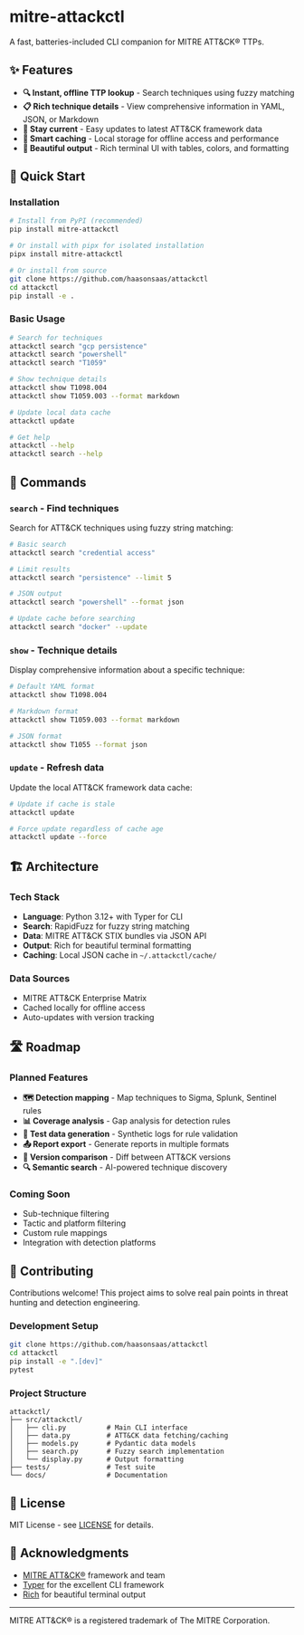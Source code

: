 # mitre-attackctl

A fast, batteries-included CLI companion for MITRE ATT&CK® TTPs.

## ✨ Features

- **🔍 Instant, offline TTP lookup** - Search techniques using fuzzy matching
- **📋 Rich technique details** - View comprehensive information in YAML, JSON, or Markdown
- **🔄 Stay current** - Easy updates to latest ATT&CK framework data
- **💾 Smart caching** - Local storage for offline access and performance
- **🎨 Beautiful output** - Rich terminal UI with tables, colors, and formatting

## 🚀 Quick Start

### Installation

```bash
# Install from PyPI (recommended)
pip install mitre-attackctl

# Or install with pipx for isolated installation
pipx install mitre-attackctl

# Or install from source
git clone https://github.com/haasonsaas/attackctl
cd attackctl
pip install -e .
```

### Basic Usage

```bash
# Search for techniques
attackctl search "gcp persistence"
attackctl search "powershell"
attackctl search "T1059"

# Show technique details
attackctl show T1098.004
attackctl show T1059.003 --format markdown

# Update local data cache
attackctl update

# Get help
attackctl --help
attackctl search --help
```

## 📖 Commands

### `search` - Find techniques

Search for ATT&CK techniques using fuzzy string matching:

```bash
# Basic search
attackctl search "credential access"

# Limit results
attackctl search "persistence" --limit 5

# JSON output
attackctl search "powershell" --format json

# Update cache before searching
attackctl search "docker" --update
```

### `show` - Technique details

Display comprehensive information about a specific technique:

```bash
# Default YAML format
attackctl show T1098.004

# Markdown format
attackctl show T1059.003 --format markdown

# JSON format  
attackctl show T1055 --format json
```

### `update` - Refresh data

Update the local ATT&CK framework data cache:

```bash
# Update if cache is stale
attackctl update

# Force update regardless of cache age
attackctl update --force
```

## 🏗️ Architecture

### Tech Stack
- **Language**: Python 3.12+ with Typer for CLI
- **Search**: RapidFuzz for fuzzy string matching
- **Data**: MITRE ATT&CK STIX bundles via JSON API
- **Output**: Rich for beautiful terminal formatting
- **Caching**: Local JSON cache in `~/.attackctl/cache/`

### Data Sources
- MITRE ATT&CK Enterprise Matrix
- Cached locally for offline access
- Auto-updates with version tracking

## 🛣️ Roadmap

### Planned Features
- **🗺️ Detection mapping** - Map techniques to Sigma, Splunk, Sentinel rules
- **📊 Coverage analysis** - Gap analysis for detection rules
- **🧪 Test data generation** - Synthetic logs for rule validation
- **📤 Report export** - Generate reports in multiple formats
- **🔀 Version comparison** - Diff between ATT&CK versions
- **🔍 Semantic search** - AI-powered technique discovery

### Coming Soon
- Sub-technique filtering
- Tactic and platform filtering  
- Custom rule mappings
- Integration with detection platforms

## 🤝 Contributing

Contributions welcome! This project aims to solve real pain points in threat hunting and detection engineering.

### Development Setup

```bash
git clone https://github.com/haasonsaas/attackctl
cd attackctl
pip install -e ".[dev]"
pytest
```

### Project Structure
```
attackctl/
├── src/attackctl/
│   ├── cli.py          # Main CLI interface
│   ├── data.py         # ATT&CK data fetching/caching  
│   ├── models.py       # Pydantic data models
│   ├── search.py       # Fuzzy search implementation
│   └── display.py      # Output formatting
├── tests/              # Test suite
└── docs/               # Documentation
```

## 📄 License

MIT License - see [LICENSE](LICENSE) for details.

## 🙏 Acknowledgments

- [MITRE ATT&CK®](https://attack.mitre.org/) framework and team
- [Typer](https://typer.tiangolo.com/) for the excellent CLI framework
- [Rich](https://rich.readthedocs.io/) for beautiful terminal output

---

MITRE ATT&CK® is a registered trademark of The MITRE Corporation.